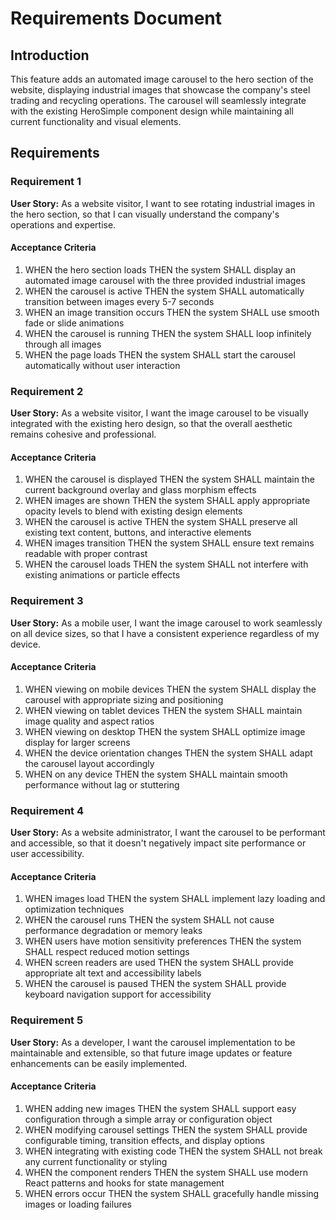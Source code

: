 # Requirements Document

## Introduction

This feature adds an automated image carousel to the hero section of the website, displaying industrial images that showcase the company's steel trading and recycling operations. The carousel will seamlessly integrate with the existing HeroSimple component design while maintaining all current functionality and visual elements.

## Requirements

### Requirement 1

**User Story:** As a website visitor, I want to see rotating industrial images in the hero section, so that I can visually understand the company's operations and expertise.

#### Acceptance Criteria

1. WHEN the hero section loads THEN the system SHALL display an automated image carousel with the three provided industrial images
2. WHEN the carousel is active THEN the system SHALL automatically transition between images every 5-7 seconds
3. WHEN an image transition occurs THEN the system SHALL use smooth fade or slide animations
4. WHEN the carousel is running THEN the system SHALL loop infinitely through all images
5. WHEN the page loads THEN the system SHALL start the carousel automatically without user interaction

### Requirement 2

**User Story:** As a website visitor, I want the image carousel to be visually integrated with the existing hero design, so that the overall aesthetic remains cohesive and professional.

#### Acceptance Criteria

1. WHEN the carousel is displayed THEN the system SHALL maintain the current background overlay and glass morphism effects
2. WHEN images are shown THEN the system SHALL apply appropriate opacity levels to blend with existing design elements
3. WHEN the carousel is active THEN the system SHALL preserve all existing text content, buttons, and interactive elements
4. WHEN images transition THEN the system SHALL ensure text remains readable with proper contrast
5. WHEN the carousel loads THEN the system SHALL not interfere with existing animations or particle effects

### Requirement 3

**User Story:** As a mobile user, I want the image carousel to work seamlessly on all device sizes, so that I have a consistent experience regardless of my device.

#### Acceptance Criteria

1. WHEN viewing on mobile devices THEN the system SHALL display the carousel with appropriate sizing and positioning
2. WHEN viewing on tablet devices THEN the system SHALL maintain image quality and aspect ratios
3. WHEN viewing on desktop THEN the system SHALL optimize image display for larger screens
4. WHEN the device orientation changes THEN the system SHALL adapt the carousel layout accordingly
5. WHEN on any device THEN the system SHALL maintain smooth performance without lag or stuttering

### Requirement 4

**User Story:** As a website administrator, I want the carousel to be performant and accessible, so that it doesn't negatively impact site performance or user accessibility.

#### Acceptance Criteria

1. WHEN images load THEN the system SHALL implement lazy loading and optimization techniques
2. WHEN the carousel runs THEN the system SHALL not cause performance degradation or memory leaks
3. WHEN users have motion sensitivity preferences THEN the system SHALL respect reduced motion settings
4. WHEN screen readers are used THEN the system SHALL provide appropriate alt text and accessibility labels
5. WHEN the carousel is paused THEN the system SHALL provide keyboard navigation support for accessibility

### Requirement 5

**User Story:** As a developer, I want the carousel implementation to be maintainable and extensible, so that future image updates or feature enhancements can be easily implemented.

#### Acceptance Criteria

1. WHEN adding new images THEN the system SHALL support easy configuration through a simple array or configuration object
2. WHEN modifying carousel settings THEN the system SHALL provide configurable timing, transition effects, and display options
3. WHEN integrating with existing code THEN the system SHALL not break any current functionality or styling
4. WHEN the component renders THEN the system SHALL use modern React patterns and hooks for state management
5. WHEN errors occur THEN the system SHALL gracefully handle missing images or loading failures